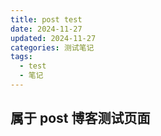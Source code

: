 ```yaml
---
title: post test
date: 2024-11-27
updated: 2024-11-27
categories: 测试笔记
tags:
  - test
  - 笔记
---
```


## 属于 post 博客测试页面
